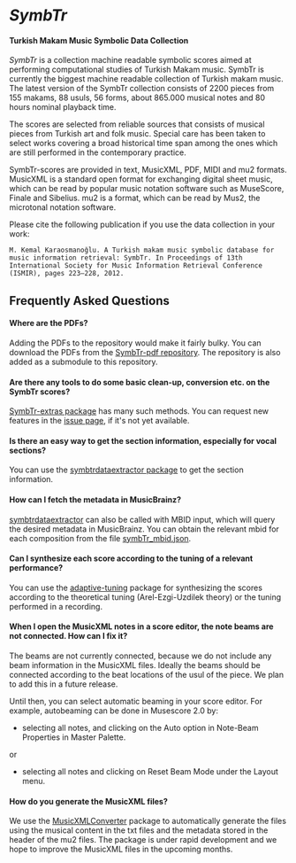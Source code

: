 *SymbTr*
======
#### Turkish Makam Music Symbolic Data Collection

*SymbTr* is a collection machine readable symbolic scores aimed at performing computational studies of Turkish Makam music. SymbTr is currently the biggest machine readable collection of Turkish makam music. The latest version of the SymbTr collection consists of 2200 pieces from 155 makams, 88 usuls, 56 forms, about 865.000 musical notes and 80 hours nominal playback time. 

The scores are selected from reliable sources that consists of musical pieces from Turkish art and folk music. Special care has been taken to select works covering a broad historical time span among the ones which are still performed in the contemporary practice.

SymbTr-scores are provided in text, MusicXML, PDF, MIDI and mu2 formats. MusicXML is a standard open format for exchanging digital sheet music, which can be read by popular music notation software such as MuseScore, Finale and Sibelius. mu2 is a format, which can be read by Mus2, the microtonal notation software.

Please cite the following publication if you use the data collection in your work:

```M. Kemal Karaosmanoğlu. A Turkish makam music symbolic database for music information retrieval: SymbTr. In Proceedings of 13th International Society for Music Information Retrieval Conference (ISMIR), pages 223–228, 2012.```

Frequently Asked Questions
--------------

#### Where are the PDFs?

Adding the PDFs to the repository would make it fairly bulky. You can download the PDFs from the [SymbTr-pdf repository](https://github.com/MTG/SymbTr-pdf). The repository is also added as a submodule to this repository.

#### Are there any tools to do some basic clean-up, conversion etc. on the SymbTr scores?
[SymbTr-extras package](https://github.com/MTG/SymbTr-extras/tree/2f26c9b88da71f5cd01abd1a24e51f2284d45872) has many such methods. You can request new features in the [issue page](https://github.com/MTG/SymbTr-extras/issues), if it's not yet available.

#### Is there an easy way to get the section information, especially for vocal sections?
You can use the [symbtrdataextractor package](https://github.com/sertansenturk/symbtrdataextractor) to get the section information.

#### How can I fetch the metadata in MusicBrainz?
[symbtrdataextractor](https://github.com/sertansenturk/symbtrdataextractor) can also be called with MBID input, which will query the desired metadata in MusicBrainz. You can obtain the relevant mbid for each composition from the file [symbTr_mbid.json](https://github.com/MTG/SymbTr/blob/master/symbTr_mbid.json). 

#### Can I synthesize each score according to the tuning of a relevant performance?
You can use the [adaptive-tuning](https://github.com/hsercanatli/adaptive-tuning/) package for synthesizing the scores according to the theoretical tuning (Arel-Ezgi-Uzdilek theory) or the tuning performed in a recording.

#### When I open the MusicXML notes in a score editor, the note beams are not connected. How can I fix it?
The beams are not currently connected, because we do not include any beam information in the MusicXML files. Ideally the beams should be connected according to the beat locations of the usul of the piece. We plan to add this in a future release.

Until then, you can select automatic beaming in your score editor. For example, autobeaming can be done in Musescore 2.0 by:
- selecting all notes, and clicking on the Auto option in Note-Beam Properties in Master Palette.

or
- selecting all notes and clicking on Reset Beam Mode under the Layout menu.

#### How do you generate the MusicXML files?
We use the [MusicXMLConverter](https://github.com/burakuyar/MusicXMLConverter) package to automatically generate the files using the musical content in the txt files and the metadata stored in the header of the mu2 files. The package is under rapid development and we hope to improve the MusicXML files in the upcoming months.

